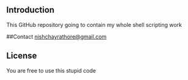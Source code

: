 ## Introduction
This GitHub repository going to contain my whole shell scripting work

##Contact
nishchayrathore@gmail.com

## License
You are free to use this stupid code
